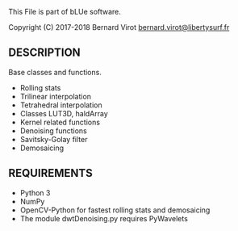 This File is part of bLUe software.

Copyright (C) 2017-2018 Bernard Virot <bernard.virot@libertysurf.fr>

## DESCRIPTION

Base classes and functions.

* Rolling stats
* Trilinear interpolation
* Tetrahedral interpolation
* Classes LUT3D, haldArray
* Kernel related functions
* Denoising functions
* Savitsky-Golay filter
* Demosaicing

## REQUIREMENTS

* Python 3
* NumPy
* OpenCV-Python for fastest rolling stats and demosaicing
* The module dwtDenoising.py requires PyWavelets